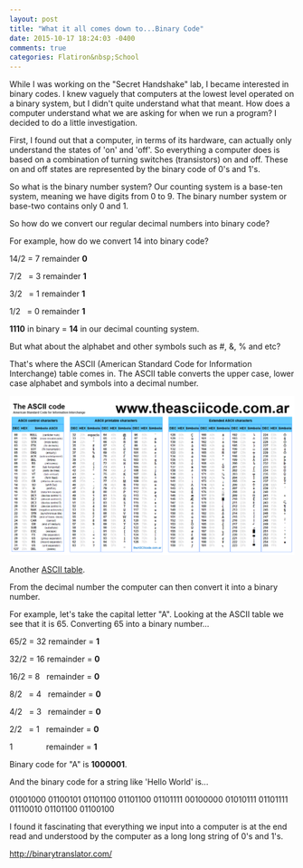 ```yaml
---
layout: post
title: "What it all comes down to...Binary Code"
date: 2015-10-17 18:24:03 -0400
comments: true
categories: Flatiron&nbsp;School
---
```


While I was working on the "Secret Handshake" lab, I became interested in binary codes.  I knew vaguely that computers at the lowest level operated on a binary system, but I didn't quite understand what that meant. How does a computer understand what we are asking for when we run a program?  I decided to do a little investigation.

First, I found out that a computer, in terms of its hardware, can actually only understand the states of 'on' and 'off'.  So everything a computer does is based on a combination of turning switches (transistors) on and off. These on and off states are represented by the binary code of 0's and 1's.

So what is the binary number system?  Our counting system is a base-ten system, meaning we have digits from 0 to 9.  The binary number system or base-two contains only 0 and 1.  

So how do we convert our regular decimal numbers into binary code?  

For example, how do we convert 14 into binary code?

14/2 = 7 remainder <b>0</b>

7/2&nbsp;&nbsp; = 3 remainder <b>1</b>

3/2&nbsp;&nbsp; = 1 remainder <b>1</b>

1&#47;2&nbsp;&nbsp; = 0 remainder <b>1</b>

<b>1110</b> in binary = <b>14</b> in our decimal counting system.

But what about the alphabet and other symbols such as #, &, % and etc?

That's where the ASCII (American Standard Code for Information Interchange) table comes in.  The ASCII table converts the upper case, lower case alphabet and symbols into a decimal number.

<img src="images/asciitable.png">

Another <a href="http://www.ascii.cl/htmlcodes.htm" target=_blank>ASCII table</a>.

From the decimal number the computer can then convert it into a binary number.

For example, let's take the capital letter "A".  Looking at the ASCII table we see that it is 65.  Converting 65 into a binary number...  

65/2 = 32 remainder = <b>1</b>

32/2 = 16 remainder = <b>0</b>

16/2&nbsp;= 8 &nbsp;&nbsp;remainder = <b>0</b>

8/2&nbsp;&nbsp;&nbsp;= 4 &nbsp;&nbsp;remainder = <b>0</b>

4/2&nbsp;&nbsp;&nbsp;= 3 &nbsp;&nbsp;remainder = <b>0</b>

2/2&nbsp;&nbsp; = 1 &nbsp;&nbsp;remainder = <b>0</b>

1&nbsp;&nbsp;&nbsp;&nbsp;&nbsp;&nbsp;&nbsp;&nbsp;&nbsp;&nbsp;&nbsp;&nbsp;&nbsp;&nbsp;&nbsp;remainder = <b>1</b>

Binary code for "A" is <b>1000001</b>.

And the binary code for a string like 'Hello World' is...

01001000 01100101 01101100 01101100 01101111 00100000 01010111 01101111 01110010 01101100 01100100

I found it fascinating that everything we input into a computer is at the end read and understood by the computer as a long long string of 0's and 1's.

http://binarytranslator.com/


